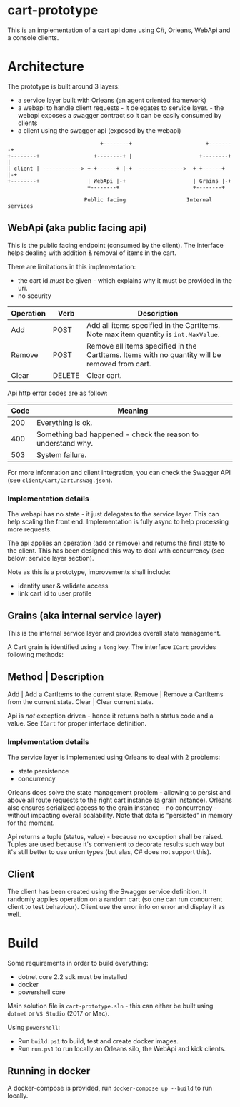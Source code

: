 # cart-prototype
This is an implementation of a cart api done using C#, Orleans, WebApi and a console clients.

# Architecture
The prototype is built around 3 layers:
* a service layer built with Orleans (an agent oriented framework)
* a webapi to handle client requests - it delegates to service layer. - the webapi exposes a swagger contract so it can be easily consumed by clients
* a client using the swagger api (exposed by the webapi) 

````                     
                             +--------+                       +--------+           
+--------+                 +--------+ |                     +--------+ | 
| client | ------------> +-+------+ |-+  -------------->  +-+------+ |-+
+--------+               | WebApi |-+                     | Grains |-+               
                         +--------+                       +--------+      
        
                        Public facing                   Internal services
````

## WebApi (aka public facing api)
This is the public facing endpoint (consumed by the client). The interface helps dealing with addition & removal of items in the cart.

There are limitations in this implementation: 
* the cart id *must* be given - which explains why it must be provided in the uri.
* no security

Operation | Verb   | Description
----------|--------|-------------
Add       | POST   | Add all items specified in the CartItems. Note max item quantity is `int.MaxValue`.
Remove    | POST   | Remove all items specified in the CartItems. Items with no quantity will be removed from cart.
Clear     | DELETE | Clear cart.


Api http error codes are as follow:

Code | Meaning
-----|--------
200  | Everything is ok.
400  | Something bad happened - check the reason to understand why.
503  | System failure.


For more information and client integration, you can check the Swagger API (see `client/Cart/Cart.nswag.json`).

### Implementation details
The webapi has no state - it just delegates to the service layer. This can help scaling the front end. Implementation is fully async to help processing more requests.

The api applies an operation (add or remove) and returns the final state to the client. This has been designed this way to deal with concurrency (see below: service layer section).

Note as this is a prototype, improvements shall include:
* identify user & validate access
* link cart id to user profile

## Grains (aka internal service layer)
This is the internal service layer and provides overall state management.

A Cart grain is identified using a `long` key. The interface `ICart` provides following methods:

Method | Description
--------------------
Add    | Add a CartItems to the current state.
Remove | Remove a CartItems from the current state.
Clear  | Clear current state.

Api is *not* exception driven - hence it returns both a status code and a value. See `ICart` for proper interface definition.

### Implementation details
The service layer is implemented using Orleans to deal with 2 problems:
- state persistence
- concurrency

Orleans does solve the state management problem - allowing to persist and above all route requests to the right cart instance (a grain instance).
Orleans also ensures serialized access to the grain instance - no concurrency - without impacting overall scalability.
Note that data is "persisted" in memory for the moment.

Api returns a tuple (status, value) - because no exception shall be raised. Tuples are used because it's convenient to decorate results such way but it's still better to use union types (but alas, C# does not support this).


## Client
The client has been created using the Swagger service definition. It randomly applies operation on a random cart (so one can run concurrent client to test behaviour). Client use the error info on error and display it as well.

# Build
Some requirements in order to build everything:
* dotnet core 2.2 sdk must be installed
* docker
* powershell core

Main solution file is `cart-prototype.sln` - this can either be built using `dotnet` or `VS Studio` (2017 or Mac).

Using `powershell`:
* Run `build.ps1` to build, test and create docker images.
* Run `run.ps1` to run locally an Orleans silo, the WebApi and kick clients.

## Running in docker
A docker-compose is provided, run `docker-compose up --build` to run locally.
